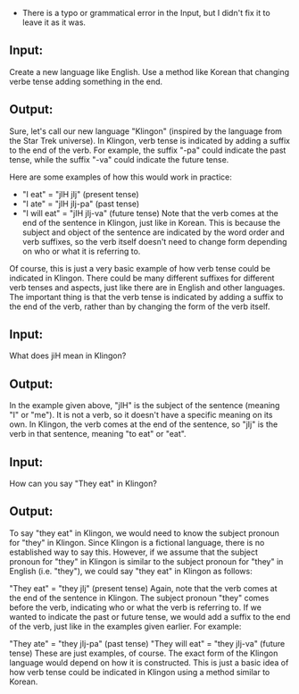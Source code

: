 * There is a typo or grammatical error in the Input, but I didn't fix it to leave it as it was.

## Input:

Create a new language like English. Use a method like Korean that changing verbe tense adding something in the end.

## Output:

Sure, let's call our new language "Klingon" (inspired by the language from the Star Trek universe). In Klingon, verb tense is indicated by adding a suffix to the end of the verb. For example, the suffix "-pa" could indicate the past tense, while the suffix "-va" could indicate the future tense.

Here are some examples of how this would work in practice:

- "I eat" = "jIH jIj" (present tense)
- "I ate" = "jIH jIj-pa" (past tense)
- "I will eat" = "jIH jIj-va" (future tense)
Note that the verb comes at the end of the sentence in Klingon, just like in Korean. This is because the subject and object of the sentence are indicated by the word order and verb suffixes, so the verb itself doesn't need to change form depending on who or what it is referring to.

Of course, this is just a very basic example of how verb tense could be indicated in Klingon. There could be many different suffixes for different verb tenses and aspects, just like there are in English and other languages. The important thing is that the verb tense is indicated by adding a suffix to the end of the verb, rather than by changing the form of the verb itself.


## Input:

What does jiH mean in Klingon?

## Output:

In the example given above, "jIH" is the subject of the sentence (meaning "I" or "me"). It is not a verb, so it doesn't have a specific meaning on its own. In Klingon, the verb comes at the end of the sentence, so "jIj" is the verb in that sentence, meaning "to eat" or "eat".

## Input:

How can you say "They eat" in Klingon?

## Output:

To say "they eat" in Klingon, we would need to know the subject pronoun for "they" in Klingon. Since Klingon is a fictional language, there is no established way to say this. However, if we assume that the subject pronoun for "they" in Klingon is similar to the subject pronoun for "they" in English (i.e. "they"), we could say "they eat" in Klingon as follows:

"They eat" = "they jIj" (present tense)
Again, note that the verb comes at the end of the sentence in Klingon. The subject pronoun "they" comes before the verb, indicating who or what the verb is referring to. If we wanted to indicate the past or future tense, we would add a suffix to the end of the verb, just like in the examples given earlier. For example:

"They ate" = "they jIj-pa" (past tense)
"They will eat" = "they jIj-va" (future tense)
These are just examples, of course. The exact form of the Klingon language would depend on how it is constructed. This is just a basic idea of how verb tense could be indicated in Klingon using a method similar to Korean.